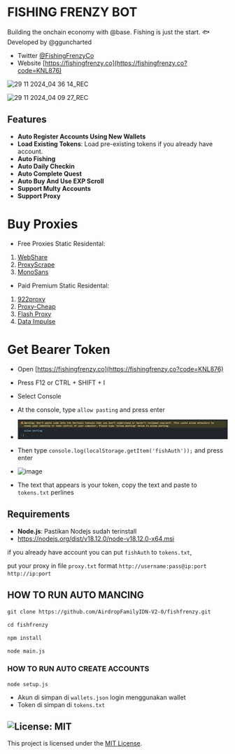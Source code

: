 # FISHING FRENZY BOT

Building the onchain economy with @base. Fishing is just the start. 🐟 Developed by @gguncharted

- Twitter [@FishingFrenzyCo](https://x.com/fishingfrenzyco)
- Website [https://fishingfrenzy.co](https://fishingfrenzy.co?code=KNL876)

![29 11 2024_04 36 14_REC](https://github.com/user-attachments/assets/519e5319-2777-41a8-b864-a9cad462dee4)

![29 11 2024_04 09 27_REC](https://github.com/user-attachments/assets/64bc9071-1101-46f3-9f35-f743b272609f)

## Features

- **Auto Register Accounts Using New Wallets**
- **Load Existing Tokens**: Load pre-existing tokens if you already have account.
- **Auto Fishing**
- **Auto Daily Checkin**
- **Auto Complete Quest**
- **Auto Buy And Use EXP Scroll**
- **Support Multy Accounts**
- **Support Proxy**

# Buy Proxies
- Free Proxies Static Residental: 
1. [WebShare](https://www.webshare.io/?referral_code=mbwik5fbeoao)
2. [ProxyScrape](https://proxyscrape.com/?ref=yty0njq)
3. [MonoSans](https://github.com/monosans/proxy-list)

- Paid Premium Static Residental:
1. [922proxy](https://www.922proxy.com/register?inviter_code=cf95a585)
2. [Proxy-Cheap](https://app.proxy-cheap.com/r/MmMWVu)
3. [Flash Proxy](https://www.flashproxy.io/auth/register?r=dd4050a1-52e7-4fe0-a26b-e1487039e010)
4. [Data Impulse](https://dataimpulse.com/?aff=70583)

# Get Bearer Token
- Open [https://fishingfrenzy.co](https://fishingfrenzy.co?code=KNL876)
- Press F12 or CTRL + SHIFT + I
- Select Console
- At the console, type ```allow pasting``` and press enter
- ![0001](https://github.com/im-hanzou/getgrass_bot/blob/main/pasting.JPG)

- Then type ``console.log(localStorage.getItem('fishAuth'));`` and press enter
- ![image](https://github.com/user-attachments/assets/5c10dbe3-b909-48eb-aa0d-fa5136c63429)

- The text that appears is your token, copy the text and paste to ``tokens.txt`` perlines

## Requirements
- **Node.js**: Pastikan Nodejs sudah terinstall
- https://nodejs.org/dist/v18.12.0/node-v18.12.0-x64.msi

if you already have account you can put `fishAuth` to `tokens.txt`,

put your proxy in file `proxy.txt` format `http://username:pass@ip:port` `http://ip:port`

## HOW TO RUN AUTO MANCING

   ```
   git clone https://github.com/AirdropFamilyIDN-V2-0/fishfrenzy.git
   ```
   ```
   cd fishfrenzy
   ```
   ```
   npm install
   ```
   ```
   node main.js
   ```

   
### HOW TO RUN AUTO CREATE ACCOUNTS
  ```
  node setup.js
  ```
- Akun di simpan di `wallets.json` login menggunakan wallet
- Token di simpan di `tokens.txt`
  
## ![License: MIT](https://img.shields.io/badge/License-MIT-yellow.svg)

This project is licensed under the [MIT License](LICENSE).
